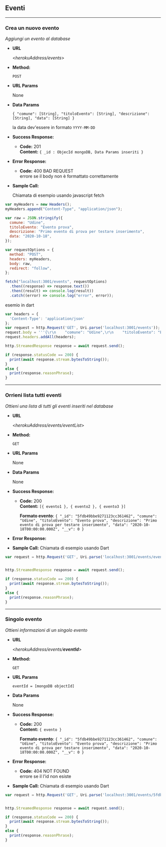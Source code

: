 ## **Eventi**

---

### **Crea un nuovo evento**

_Aggiungi un evento al database_

- **URL**

  <_herokuAddress/events_>

- **Method:**

  `POST`

- **URL Params**

  None

- **Data Params**

  `{ "comune": [String], "titoloEvento": [String], "descrizione": [String], "data": [String] }`

  la data dev'essere in formato `YYYY-MM-DD`

- **Success Response:**

  - **Code:** 201 <br />
    **Content:** `{ _id : ObjecId mongoDB, Data Params inseriti }`

- **Error Response:**

  - **Code:** 400 BAD REQUEST <br />
    errore se il body non è formattato correttamente

- **Sample Call:**

  Chiamata di esempio usando javascript fetch

```javascript
var myHeaders = new Headers();
myHeaders.append("Content-Type", "application/json");

var raw = JSON.stringify({
  comune: "Udine",
  titoloEvento: "Evento prova",
  descrizione: "Primo evento di prova per testare inserimento",
  data: "2020-10-18",
});

var requestOptions = {
  method: "POST",
  headers: myHeaders,
  body: raw,
  redirect: "follow",
};

fetch("localhost:3001/events", requestOptions)
  .then((response) => response.text())
  .then((result) => console.log(result))
  .catch((error) => console.log("error", error));
```

esemio in dart

```javascript
var headers = {
  'Content-Type': 'application/json'
};
var request = http.Request('GET', Uri.parse('localhost:3001/events'));
request.body = '''{\r\n    "comune": "Udine",\r\n    "titoloEvento": "Evento prova",\r\n    "descrizione": "Primo evento di prova per testare inserimento",\r\n    "data": "2020-10-18"\r\n}''';
request.headers.addAll(headers);

http.StreamedResponse response = await request.send();

if (response.statusCode == 200) {
  print(await response.stream.bytesToString());
}
else {
  print(response.reasonPhrase);
}

```

---

### **Orrieni lista tutti eventi**

_Ottieni una lista di tutti gli eventi inseriti nel database_

- **URL**

  <_herokuAddress/events/eventList_>

- **Method:**

  `GET`

- **URL Params**

  None

- **Data Params**

  None

- **Success Response:**

  - **Code:** 200 <br />
    **Content:** `[{ evento1 }, { evento2 }, { evento3 }]`

    **Formato evento**: `{ "_id": "5fdb49bbe9271123cc361462", "comune": "Udine", "titoloEvento": "Evento prova", "descrizione": "Primo evento di prova per testare inserimento", "data": "2020-10-18T00:00:00.000Z", "__v": 0 }`

- **Error Response:**

- **Sample Call:**
  Chiamata di esempio usando Dart

```javascript
var request = http.Request('GET', Uri.parse('localhost:3001/events/eventList'));


http.StreamedResponse response = await request.send();

if (response.statusCode == 200) {
  print(await response.stream.bytesToString());
}
else {
  print(response.reasonPhrase);
}
```

---

### **Singolo evento**

_Ottieni informazioni di un singolo evento_

- **URL**

  <_herokuAddress/events/**eventId**_>

- **Method:**

  `GET`

- **URL Params**

  `eventId = [mongoDB objectId]`

- **Data Params**

  None

- **Success Response:**

  - **Code:** 200 <br />
    **Content:** `{ evento }`

    **Formato evento**: `{ "_id": "5fdb49bbe9271123cc361462", "comune": "Udine", "titoloEvento": "Evento prova", "descrizione": "Primo evento di prova per testare inserimento", "data": "2020-10-18T00:00:00.000Z", "__v": 0 }`

- **Error Response:**

  - **Code:** 404 NOT FOUND <br />
    errore se il l'id non esiste

- **Sample Call:**
  Chiamata di esempio usando Dart

```javascript
var request = http.Request('GET', Uri.parse('localhost:3001/events/5fdb49bbe9271123cc361462'));


http.StreamedResponse response = await request.send();

if (response.statusCode == 200) {
  print(await response.stream.bytesToString());
}
else {
  print(response.reasonPhrase);
}

```
